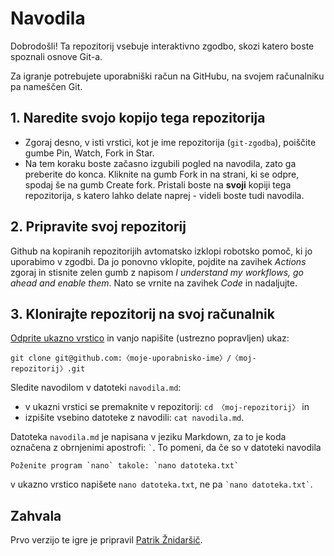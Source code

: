 # Navodila

Dobrodošli! Ta repozitorij vsebuje interaktivno zgodbo, skozi katero boste spoznali osnove Git-a.

Za igranje potrebujete uporabniški račun na GitHubu, na svojem računalniku pa nameščen Git.

## 1. Naredite svojo kopijo tega repozitorija

- Zgoraj desno, v isti vrstici, kot je ime repozitorija (`git-zgodba`), poiščite gumbe Pin, Watch, Fork in Star.
- Na tem koraku boste začasno izgubili pogled na navodila, zato ga preberite do konca.
  Kliknite na gumb Fork in na strani, ki se odpre, spodaj še na gumb Create fork.
  Pristali boste na **svoji** kopiji tega repozitorija, s katero lahko delate naprej - videli boste tudi navodila.
  
## 2. Pripravite svoj repozitorij

Github na kopiranih repozitorijih avtomatsko izklopi robotsko pomoč, ki jo uporabimo v zgodbi.
Da jo ponovno vklopite, pojdite na zavihek *Actions* zgoraj in stisnite zelen gumb z napisom *I understand my workflows, go ahead and enable them*.
Nato se vrnite na zavihek *Code* in nadaljujte.

## 3. Klonirajte repozitorij na svoj računalnik

[Odprite ukazno vrstico](TODO) in vanjo napišite (ustrezno popravljen) ukaz:

```
git clone git@github.com:〈moje-uporabnisko-ime〉/〈moj-repozitorij〉.git
```

Sledite navodilom v datoteki `navodila.md`:
- v ukazni vrstici se premaknite v repozitorij: `cd 〈moj-repozitorij〉` in
- izpišite vsebino datoteke z navodili: `cat navodila.md`.

Datoteka `navodila.md` je napisana v jeziku Markdown, za to je koda označena z obrnjenimi apostrofi: `` ` ``.
To pomeni, da če so v datoteki navodila
```shell
Poženite program `nano` takole: `nano datoteka.txt`
```
v ukazno vrstico napišete `nano datoteka.txt`, ne pa `` `nano datoteka.txt` ``.


## Zahvala

Prvo verzijo te igre je pripravil [Patrik Žnidaršič](https://github.com/k3ap).
